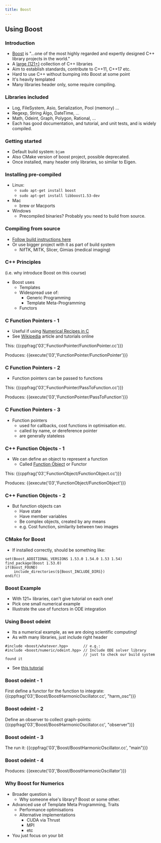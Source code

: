 ```yaml
---
title: Boost
---
```


## Using Boost

### Introduction

* [Boost][BoostHome] is "...one of the most highly regarded and expertly designed C++ library projects in the world."
* A [large (121+)][BoostDoc] collection of C++ libraries
* Aim to establish standards, contribute to C++11, C++17 etc.
* Hard to use C++ without bumping into Boost at some point
* It's heavily templated
* Many libraries header only, some require compiling.


### Libraries included

* Log, FileSystem, Asio, Serialization, Pool (memory) ...
* Regexp, String Algo, DateTime,  ... 
* Math, Odeint, Graph, Polygon, Rational, ... 
* Each has good documentation, and tutorial, and unit tests, and is widely compiled.


### Getting started

* Default build system: ```bjam```
* Also CMake version of boost project, possible deprecated.
* Once installed, many header only libraries, so similar to Eigen.


### Installing pre-compiled

* Linux: 
    * ```sudo apt-get install boost```
    * ```sudo apt-get install libboost1.53-dev```
* Mac
    * brew or Macports
* Windows
    * Precompiled binaries? Probably you need to build from source.


### Compiling from source

* [Follow build instructions here][BoostBuild]
* Or use bigger project with it as part of build system
    * NifTK, MITK, Slicer, Gimias (medical imaging)


### C++ Principles

(i.e. why introduce Boost on this course)
 
* Boost uses
    * Templates
    * Widespread use of:
        * Generic Programming
        * Template Meta-Programming
    * Functors


### C Function Pointers - 1

* Useful if using [Numerical Recipes in C][NumericalRecipesC]
* See [Wikipedia][WikipediaFunctionPointers] article and tutorials online

This:
{{cppfrag('03','FunctionPointer/FunctionPointer.cc')}}

Produces:
{{execute('03','FunctionPointer/FunctionPointer')}}


### C Function Pointers - 2

* Function pointers can be passed to functions

This:
{{cppfrag('03','FunctionPointer/PassToFunction.cc')}}

Produces:
{{execute('03','FunctionPointer/PassToFunction')}}


### C Function Pointers - 3

* Function pointers 
    * used for callbacks, cost functions in optimisation etc.
    * called by name, or dereference pointer
    * are generally stateless
    

### C++ Function Objects - 1
    
* We can define an object to represent a function
    * Called [Function Object][WikipediaFunctionObject] or Functor

This:
{{cppfrag('03','FunctionObject/FunctionObject.cc')}}

Produces:
{{execute('03','FunctionObject/FunctionObject')}}


### C++ Function Objects - 2
        
* But function objects can
    * Have state
    * Have member variables
    * Be complex objects, created by any means
    * e.g. Cost function, similarity between two images
    

### CMake for Boost

* If installed correctly, should be something like:

```
set(Boost_ADDITIONAL_VERSIONS 1.53.0 1.54.0 1.53 1.54)
find_package(Boost 1.53.0)
if(Boost_FOUND)
    include_directories(${Boost_INCLUDE_DIRS})
endif()
```


### Boost Example

* With 121+ libraries, can't give tutorial on each one!
* Pick one small numerical example
* Illustrate the use of functors in ODE integration
 

### Using Boost odeint

* Its a numerical example, as we are doing scientific computing!
* As with many libraries, just include right header
```
#include <boost/whatever.hpp>       // e.g.:
#include <boost/numeric/odeint.hpp> // Include ODE solver library
                                    // just to check our build system found it
```
* See [this tutorial][BoostTutorial]


### Boost odeint - 1

First define a functor for the function to integrate:
{{cppfrag('03','Boost/BoostHarmonicOscillator.cc', "harm_osc")}}


### Boost odeint - 2

Define an observer to collect graph-points:
{{cppfrag('03','Boost/BoostHarmonicOscillator.cc', "observer")}}


### Boost odeint - 3

The run it:
{{cppfrag('03','Boost/BoostHarmonicOscillator.cc', "main")}}


### Boost odeint - 4

Produces:
{{execute('03','Boost/BoostHarmonicOscillator')}}

### Why Boost for Numerics

* Broader question is
    * Why someone else's library? Boost or some other.
* Advanced use of Template Meta Programming, Traits
    * Performance optimisations
    * Alternative implementations
        * CUDA via Thrust
        * MPI
        * etc
* You just focus on your bit

[BoostHome]: http://www.boost.org/
[BoostDoc]: http://www.boost.org/doc/libs/1_57_0/
[BoostBuild]: http://www.boost.org/doc/libs/1_57_0/libs/regex/doc/html/boost_regex/install.html
[BoostTutorial]: http://www.boost.org/doc/libs/1_57_0/libs/numeric/odeint/doc/html/index.html
[NumericalRecipesC]: http://www.nr.com/
[WikipediaFunctionPointers]: http://en.wikipedia.org/wiki/Function_pointer
[WikipediaFunctionObject]: http://en.wikipedia.org/wiki/Function_object
